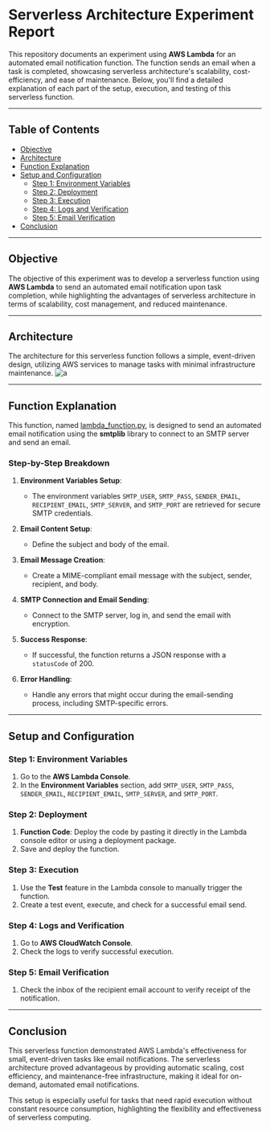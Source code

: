 # Serverless Architecture Experiment Report

This repository documents an experiment using **AWS Lambda** for an automated email notification function. The function sends an email when a task is completed, showcasing serverless architecture's scalability, cost-efficiency, and ease of maintenance. Below, you'll find a detailed explanation of each part of the setup, execution, and testing of this serverless function.

---

## Table of Contents

- [Objective](#objective)
- [Architecture](#architecture)
- [Function Explanation](#function-explanation)
- [Setup and Configuration](#setup-and-configuration)
  - [Step 1: Environment Variables](#step-1-environment-variables)
  - [Step 2: Deployment](#step-2-deployment)
  - [Step 3: Execution](#step-3-execution)
  - [Step 4: Logs and Verification](#step-4-logs-and-verification)
  - [Step 5: Email Verification](#step-5-email-verification)
- [Conclusion](#conclusion)

---

## Objective

The objective of this experiment was to develop a serverless function using **AWS Lambda** to send an automated email notification upon task completion, while highlighting the advantages of serverless architecture in terms of scalability, cost management, and reduced maintenance.

---
## Architecture
The architecture for this serverless function follows a simple, event-driven design, utilizing AWS services to manage tasks with minimal infrastructure maintenance.
![a](https://github.com/user-attachments/assets/cf7908af-ce76-4850-ad6c-64325d28fcf6)

---

## Function Explanation

This function, named [lambda_function.py](lambda_function.py), is designed to send an automated email notification using the **smtplib** library to connect to an SMTP server and send an email.

### Step-by-Step Breakdown

1. **Environment Variables Setup**: 
   - The environment variables `SMTP_USER`, `SMTP_PASS`, `SENDER_EMAIL`, `RECIPIENT_EMAIL`, `SMTP_SERVER`, and `SMTP_PORT` are retrieved for secure SMTP credentials.
   
2. **Email Content Setup**: 
   - Define the subject and body of the email.

3. **Email Message Creation**: 
   - Create a MIME-compliant email message with the subject, sender, recipient, and body.

4. **SMTP Connection and Email Sending**: 
   - Connect to the SMTP server, log in, and send the email with encryption.

5. **Success Response**: 
   - If successful, the function returns a JSON response with a `statusCode` of 200.

6. **Error Handling**: 
   - Handle any errors that might occur during the email-sending process, including SMTP-specific errors.

---

## Setup and Configuration

### Step 1: Environment Variables
1. Go to the **AWS Lambda Console**.
2. In the **Environment Variables** section, add `SMTP_USER`, `SMTP_PASS`, `SENDER_EMAIL`, `RECIPIENT_EMAIL`, `SMTP_SERVER`, and `SMTP_PORT`.

### Step 2: Deployment
1. **Function Code**: Deploy the code by pasting it directly in the Lambda console editor or using a deployment package.
2. Save and deploy the function.

### Step 3: Execution
1. Use the **Test** feature in the Lambda console to manually trigger the function.
2. Create a test event, execute, and check for a successful email send.

### Step 4: Logs and Verification
1. Go to **AWS CloudWatch Console**.
2. Check the logs to verify successful execution.

### Step 5: Email Verification
1. Check the inbox of the recipient email account to verify receipt of the notification.


---

## Conclusion

This serverless function demonstrated AWS Lambda's effectiveness for small, event-driven tasks like email notifications. The serverless architecture proved advantageous by providing automatic scaling, cost efficiency, and maintenance-free infrastructure, making it ideal for on-demand, automated email notifications.

This setup is especially useful for tasks that need rapid execution without constant resource consumption, highlighting the flexibility and effectiveness of serverless computing.
